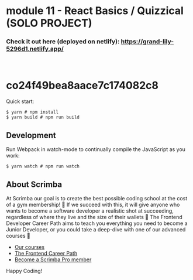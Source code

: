 # module 11 - React Basics / Quizzical (SOLO PROJECT)

### Check it out here (deployed on netlify): https://grand-lily-5296d1.netlify.app/

<br />

# co24f49bea8aace7c174082c8

Quick start:

```
$ yarn # npm install
$ yarn build # npm run build
```

## Development

Run Webpack in watch-mode to continually compile the JavaScript as you work:

```
$ yarn watch # npm run watch
```

## About Scrimba

At Scrimba our goal is to create the best possible coding school at the cost of a gym membership! 💜
If we succeed with this, it will give anyone who wants to become a software developer a realistic shot at succeeding, regardless of where they live and the size of their wallets 🎉
The Frontend Developer Career Path aims to teach you everything you need to become a Junior Developer, or you could take a deep-dive with one of our advanced courses 🚀

-   [Our courses](https://scrimba.com/allcourses)
-   [The Frontend Career Path](https://scrimba.com/learn/frontend)
-   [Become a Scrimba Pro member](https://scrimba.com/pricing)

Happy Coding!
